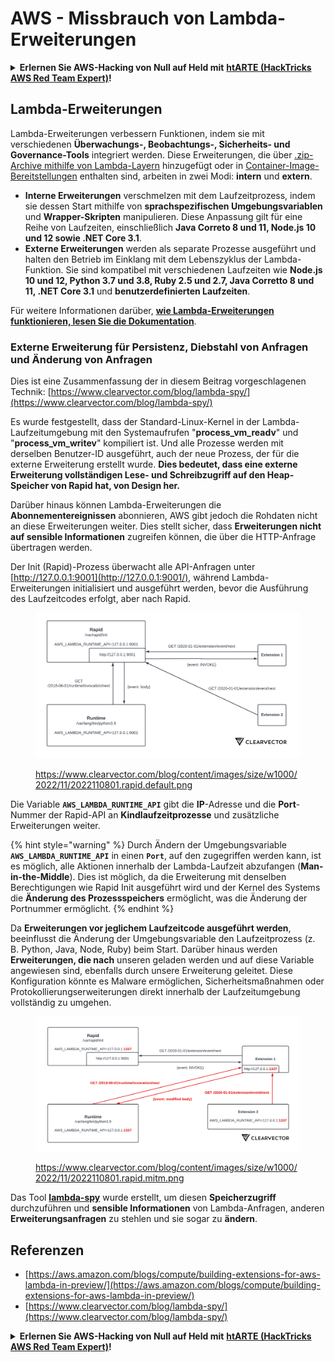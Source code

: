 # AWS - Missbrauch von Lambda-Erweiterungen

<details>

<summary><strong>Erlernen Sie AWS-Hacking von Null auf Held mit</strong> <a href="https://training.hacktricks.xyz/courses/arte"><strong>htARTE (HackTricks AWS Red Team Expert)</strong></a><strong>!</strong></summary>

Andere Möglichkeiten, HackTricks zu unterstützen:

* Wenn Sie Ihr **Unternehmen in HackTricks beworben sehen möchten** oder **HackTricks im PDF-Format herunterladen möchten**, überprüfen Sie die [**ABONNEMENTPLÄNE**](https://github.com/sponsors/carlospolop)!
* Holen Sie sich das [**offizielle PEASS & HackTricks-Merchandise**](https://peass.creator-spring.com)
* Entdecken Sie [**The PEASS Family**](https://opensea.io/collection/the-peass-family), unsere Sammlung exklusiver [**NFTs**](https://opensea.io/collection/the-peass-family)
* **Treten Sie der** 💬 [**Discord-Gruppe**](https://discord.gg/hRep4RUj7f) oder der [**Telegram-Gruppe**](https://t.me/peass) bei oder **folgen** Sie uns auf **Twitter** 🐦 [**@hacktricks\_live**](https://twitter.com/hacktricks\_live)**.**
* **Teilen Sie Ihre Hacking-Tricks, indem Sie PRs an die** [**HackTricks**](https://github.com/carlospolop/hacktricks) und [**HackTricks Cloud**](https://github.com/carlospolop/hacktricks-cloud) GitHub-Repositories einreichen.

</details>

## Lambda-Erweiterungen

Lambda-Erweiterungen verbessern Funktionen, indem sie mit verschiedenen **Überwachungs-, Beobachtungs-, Sicherheits- und Governance-Tools** integriert werden. Diese Erweiterungen, die über [.zip-Archive mithilfe von Lambda-Layern](https://docs.aws.amazon.com/lambda/latest/dg/configuration-layers.html) hinzugefügt oder in [Container-Image-Bereitstellungen](https://aws.amazon.com/blogs/compute/working-with-lambda-layers-and-extensions-in-container-images/) enthalten sind, arbeiten in zwei Modi: **intern** und **extern**.

* **Interne Erweiterungen** verschmelzen mit dem Laufzeitprozess, indem sie dessen Start mithilfe von **sprachspezifischen Umgebungsvariablen** und **Wrapper-Skripten** manipulieren. Diese Anpassung gilt für eine Reihe von Laufzeiten, einschließlich **Java Correto 8 und 11, Node.js 10 und 12 sowie .NET Core 3.1**.
* **Externe Erweiterungen** werden als separate Prozesse ausgeführt und halten den Betrieb im Einklang mit dem Lebenszyklus der Lambda-Funktion. Sie sind kompatibel mit verschiedenen Laufzeiten wie **Node.js 10 und 12, Python 3.7 und 3.8, Ruby 2.5 und 2.7, Java Corretto 8 und 11, .NET Core 3.1** und **benutzerdefinierten Laufzeiten**.

Für weitere Informationen darüber, [**wie Lambda-Erweiterungen funktionieren, lesen Sie die Dokumentation**](https://docs.aws.amazon.com/lambda/latest/dg/runtimes-extensions-api.html).

### Externe Erweiterung für Persistenz, Diebstahl von Anfragen und Änderung von Anfragen

Dies ist eine Zusammenfassung der in diesem Beitrag vorgeschlagenen Technik: [https://www.clearvector.com/blog/lambda-spy/](https://www.clearvector.com/blog/lambda-spy/)

Es wurde festgestellt, dass der Standard-Linux-Kernel in der Lambda-Laufzeitumgebung mit den Systemaufrufen "**process\_vm\_readv**" und "**process\_vm\_writev**" kompiliert ist. Und alle Prozesse werden mit derselben Benutzer-ID ausgeführt, auch der neue Prozess, der für die externe Erweiterung erstellt wurde. **Dies bedeutet, dass eine externe Erweiterung vollständigen Lese- und Schreibzugriff auf den Heap-Speicher von Rapid hat, von Design her.**

Darüber hinaus können Lambda-Erweiterungen die **Abonnementereignissen** abonnieren, AWS gibt jedoch die Rohdaten nicht an diese Erweiterungen weiter. Dies stellt sicher, dass **Erweiterungen nicht auf sensible Informationen** zugreifen können, die über die HTTP-Anfrage übertragen werden.

Der Init (Rapid)-Prozess überwacht alle API-Anfragen unter [http://127.0.0.1:9001](http://127.0.0.1:9001/), während Lambda-Erweiterungen initialisiert und ausgeführt werden, bevor die Ausführung des Laufzeitcodes erfolgt, aber nach Rapid.

<figure><img src="../../../../.gitbook/assets/image (90).png" alt=""><figcaption><p><a href="https://www.clearvector.com/blog/content/images/size/w1000/2022/11/2022110801.rapid.default.png">https://www.clearvector.com/blog/content/images/size/w1000/2022/11/2022110801.rapid.default.png</a></p></figcaption></figure>

Die Variable **`AWS_LAMBDA_RUNTIME_API`** gibt die **IP**-Adresse und die **Port**-Nummer der Rapid-API an **Kindlaufzeitprozesse** und zusätzliche Erweiterungen weiter.

{% hint style="warning" %}
Durch Ändern der Umgebungsvariable **`AWS_LAMBDA_RUNTIME_API`** in einen **`Port`**, auf den zugegriffen werden kann, ist es möglich, alle Aktionen innerhalb der Lambda-Laufzeit abzufangen (**Man-in-the-Middle**). Dies ist möglich, da die Erweiterung mit denselben Berechtigungen wie Rapid Init ausgeführt wird und der Kernel des Systems die **Änderung des Prozessspeichers** ermöglicht, was die Änderung der Portnummer ermöglicht.
{% endhint %}

Da **Erweiterungen vor jeglichem Laufzeitcode ausgeführt werden**, beeinflusst die Änderung der Umgebungsvariable den Laufzeitprozess (z. B. Python, Java, Node, Ruby) beim Start. Darüber hinaus werden **Erweiterungen, die nach** unseren geladen werden und auf diese Variable angewiesen sind, ebenfalls durch unsere Erweiterung geleitet. Diese Konfiguration könnte es Malware ermöglichen, Sicherheitsmaßnahmen oder Protokollierungserweiterungen direkt innerhalb der Laufzeitumgebung vollständig zu umgehen.

<figure><img src="../../../../.gitbook/assets/image (3) (4).png" alt=""><figcaption><p><a href="https://www.clearvector.com/blog/content/images/size/w1000/2022/11/2022110801.rapid.mitm.png">https://www.clearvector.com/blog/content/images/size/w1000/2022/11/2022110801.rapid.mitm.png</a></p></figcaption></figure>

Das Tool [**lambda-spy**](https://github.com/clearvector/lambda-spy) wurde erstellt, um diesen **Speicherzugriff** durchzuführen und **sensible Informationen** von Lambda-Anfragen, anderen **Erweiterungsanfragen** zu stehlen und sie sogar zu **ändern**.

## Referenzen

* [https://aws.amazon.com/blogs/compute/building-extensions-for-aws-lambda-in-preview/](https://aws.amazon.com/blogs/compute/building-extensions-for-aws-lambda-in-preview/)
* [https://www.clearvector.com/blog/lambda-spy/](https://www.clearvector.com/blog/lambda-spy/)

<details>

<summary><strong>Erlernen Sie AWS-Hacking von Null auf Held mit</strong> <a href="https://training.hacktricks.xyz/courses/arte"><strong>htARTE (HackTricks AWS Red Team Expert)</strong></a><strong>!</strong></summary>

Andere Möglichkeiten, HackTricks zu unterstützen:

* Wenn Sie Ihr **Unternehmen in HackTricks beworben sehen möchten** oder **HackTricks im PDF-Format herunterladen möchten**, überprüfen Sie die [**ABONNEMENTPLÄNE**](https://github.com/sponsors/carlospolop)!
* Holen Sie sich das [**offizielle PEASS & HackTricks-Merchandise**](https://peass.creator-spring.com)
* Entdecken Sie [**The PEASS Family**](https://opensea.io/collection/the-peass-family), unsere Sammlung exklusiver [**NFTs**](https://opensea.io/collection/the-peass-family)
* **Treten Sie der** 💬 [**Discord-Gruppe**](https://discord.gg/hRep4RUj7f) oder der [**Telegram-Gruppe**](https://t.me/peass) bei oder **folgen** Sie uns auf **Twitter** 🐦 [**@hacktricks\_live**](https://twitter.com/hacktricks\_live)**.**
* **Teilen Sie Ihre Hacking-Tricks, indem Sie PRs an die** [**HackTricks**](https://github.com/carlospolop/hacktricks) und [**HackTricks Cloud**](https://github.com/carlospolop/hacktricks-cloud) GitHub-Repositories einreichen.

</details>
